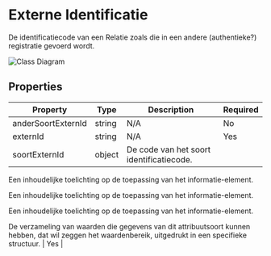 # Externe Identificatie

De identificatiecode van een Relatie zoals die in een andere (authentieke?) registratie gevoerd wordt.

![Class Diagram](https://github.com/CommonGateway/CustomerInteractionBundle/blob/main/docs/schema/klant.externeIdentificatiesvg)

## Properties

| Property | Type | Description | Required |
|----------|------|-------------|----------|
| anderSoortExternId | string | N/A | No |
| externId | string | N/A | Yes |
| soortExternId | object | De code van het soort identificatiecode.

Een inhoudelijke toelichting op de toepassing van het informatie-element.

Een inhoudelijke toelichting op de toepassing van het informatie-element.

Een inhoudelijke toelichting op de toepassing van het informatie-element.

De verzameling van waarden die gegevens van dit attribuutsoort kunnen hebben, dat wil zeggen het waardenbereik, uitgedrukt in een specifieke structuur. | Yes |
